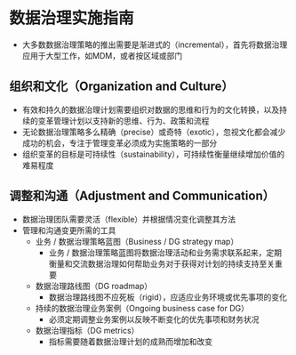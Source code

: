 # 数据治理实施指南

- 大多数数据治理策略的推出需要是渐进式的（incremental），首先将数据治理应用于大型工作，如MDM，或者按区域或部门

## 组织和文化（Organization and Culture）

- 有效和持久的数据治理计划需要组织对数据的思维和行为的文化转换，以及持续的变革管理计划以支持新的思维、行为、政策和流程
- 无论数据治理策略多么精确（precise）或奇特（exotic），忽视文化都会减少成功的机会，专注于管理变革必须成为实施策略的一部分
- 组织变革的目标是可持续性（sustainability），可持续性衡量继续增加价值的难易程度

## 调整和沟通（Adjustment and Communication）

- 数据治理团队需要灵活（flexible）并根据情况变化调整其方法
- 管理和沟通变更所需的工具
  - 业务 / 数据治理策略蓝图（Business / DG strategy map）
    - 业务 / 数据治理策略蓝图将数据治理活动和业务需求联系起来，定期衡量和交流数据治理如何帮助业务对于获得对计划的持续支持至关重要
  - 数据治理路线图（DG roadmap）
    - 数据治理路线图不应死板（rigid），应适应业务环境或优先事项的变化
  - 持续的数据治理业务案例（Ongoing business case for DG）
    - 必须定期调整业务案例以反映不断变化的优先事项和财务状况
  - 数据治理指标（DG metrics）
    - 指标需要随着数据治理计划的成熟而增加和改变